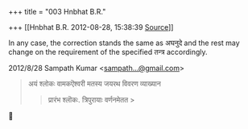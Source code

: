 +++
title = "003 Hnbhat B.R."

+++
[[Hnbhat B.R.	2012-08-28, 15:38:39 [Source](https://groups.google.com/g/bvparishat/c/Wt9uLU9c1nI)]]



In any case, the correction stands the same as अघनुदे and the rest may change on the requirement of the specified तन्त्र accordingly.

  

  
  

2012/8/28 Sampath Kumar \<[sampath...@gmail.com]()\>

  

> अयं श्लोकः वामकऎश्वरी मतस्य जयरथ विवरण व्याख्यान
> > 
> > प्रारंभ श्लॊकः. त्रिपुरायाः वर्णनमेतत >
> 
> > 
> > 
> >   
> > 
> > 

  

  





